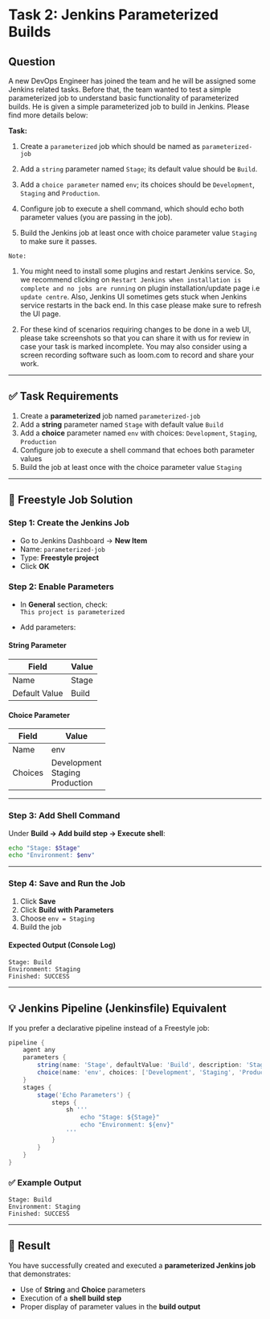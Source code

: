 # Task 2: Jenkins Parameterized Builds

## Question

A new DevOps Engineer has joined the team and he will be assigned some Jenkins related tasks. Before that, the team wanted to test a simple parameterized job to understand basic functionality of parameterized builds. He is given a simple parameterized job to build in Jenkins. Please find more details below:

**Task:**

1. Create a `parameterized` job which should be named as `parameterized-job`

2. Add a `string` parameter named `Stage`; its default value should be `Build`.

3. Add a `choice parameter` named `env`; its choices should be `Development`, `Staging` and `Production`.

4. Configure job to execute a shell command, which should echo both parameter values (you are passing in the job).

5. Build the Jenkins job at least once with choice parameter value `Staging` to make sure it passes.

`Note:` 

1. You might need to install some plugins and restart Jenkins service. So, we recommend clicking on `Restart Jenkins when installation is complete and no jobs are running` on plugin installation/update page i.e `update centre`. Also, Jenkins UI sometimes gets stuck when Jenkins service restarts in the back end. In this case please make sure to refresh the UI page.

2. For these kind of scenarios requiring changes to be done in a web UI, please take screenshots so that you can share it with us for review in case your task is marked incomplete. You may also consider using a screen recording software such as loom.com to record and share your work.

---

## ✅ Task Requirements

1. Create a **parameterized** job named `parameterized-job`
2. Add a **string** parameter named `Stage` with default value `Build`
3. Add a **choice** parameter named `env` with choices: `Development`, `Staging`, `Production`
4. Configure job to execute a shell command that echoes both parameter values
5. Build the job at least once with the choice parameter value `Staging`

---

## 🚀 Freestyle Job Solution

### **Step 1: Create the Jenkins Job**
- Go to Jenkins Dashboard → **New Item**
- Name: `parameterized-job`
- Type: **Freestyle project**
- Click **OK**

### **Step 2: Enable Parameters**
- In **General** section, check:  
  `This project is parameterized`

- Add parameters:

#### String Parameter
| Field | Value |
|--------|--------|
| Name | Stage |
| Default Value | Build |

#### Choice Parameter
| Field | Value |
|--------|--------|
| Name | env |
| Choices | Development <br> Staging <br> Production |

---

### **Step 3: Add Shell Command**
Under **Build → Add build step → Execute shell**:

```bash
echo "Stage: $Stage"
echo "Environment: $env"
```

---

### **Step 4: Save and Run the Job**
1. Click **Save**
2. Click **Build with Parameters**
3. Choose `env = Staging`
4. Build the job

#### Expected Output (Console Log)
```
Stage: Build
Environment: Staging
Finished: SUCCESS
```

---

## 💡 Jenkins Pipeline (Jenkinsfile) Equivalent

If you prefer a declarative pipeline instead of a Freestyle job:

```groovy
pipeline {
    agent any
    parameters {
        string(name: 'Stage', defaultValue: 'Build', description: 'Stage name')
        choice(name: 'env', choices: ['Development', 'Staging', 'Production'], description: 'Select environment')
    }
    stages {
        stage('Echo Parameters') {
            steps {
                sh '''
                    echo "Stage: ${Stage}"
                    echo "Environment: ${env}"
                '''
            }
        }
    }
}
```

### ✅ Example Output
```
Stage: Build
Environment: Staging
Finished: SUCCESS
```

---

## 🎯 Result
You have successfully created and executed a **parameterized Jenkins job** that demonstrates:
- Use of **String** and **Choice** parameters
- Execution of a **shell build step**
- Proper display of parameter values in the **build output**